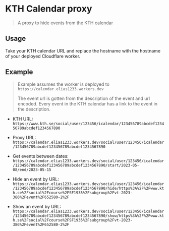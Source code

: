 # KTH Calendar proxy

> A proxy to hide events from the KTH calendar

## Usage

Take your KTH calendar URL and replace the hostname with the hostname of your deployed Cloudflare worker.

## Example

> Example assumes the worker is deployed to `https://calendar.elias1233.workers.dev`
>
> The event url is gotten from the description of the event and url encoded. Every event in the KTH calendar has a link to the event in the description.

- KTH URL: `https://www.kth.se/social/user/123456/icalendar/123456789abcdef123456789abcdef1234567890`

- Proxy URL: `https://calendar.elias1233.workers.dev/social/user/123456/icalendar/123456789abcdef123456789abcdef1234567890`

- Get events between dates: `https://calendar.elias1233.workers.dev/social/user/123456/icalendar/123456789abcdef123456789abcdef1234567890/start/2023-05-08/end/2023-05-15`

- Hide an event by URL: `https://calendar.elias1233.workers.dev/social/user/123456/icalendar/123456789abcdef123456789abcdef1234567890/hide/https%3A%2F%2Fwww.kth.se%2Fsocial%2Fcourse%2FSF1935%2Fsubgroup%2Fvt-2023-386%2Fevent%2F652580-2%2F`

- Show an event by URL: `https://calendar.elias1233.workers.dev/social/user/123456/icalendar/123456789abcdef123456789abcdef1234567890/show/https%3A%2F%2Fwww.kth.se%2Fsocial%2Fcourse%2FSF1935%2Fsubgroup%2Fvt-2023-386%2Fevent%2F652580-2%2F`
